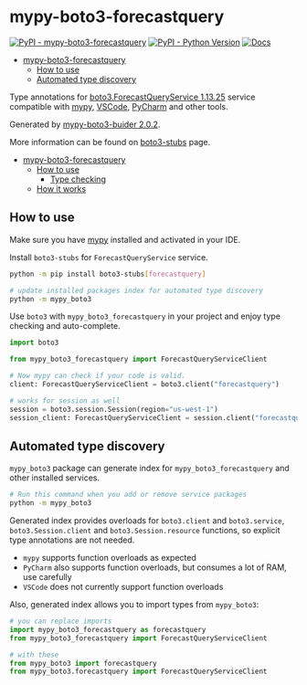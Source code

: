 # mypy-boto3-forecastquery

[![PyPI - mypy-boto3-forecastquery](https://img.shields.io/pypi/v/mypy-boto3-forecastquery.svg?color=blue)](https://pypi.org/project/mypy-boto3-forecastquery)
[![PyPI - Python Version](https://img.shields.io/pypi/pyversions/mypy-boto3-forecastquery.svg?color=blue)](https://pypi.org/project/mypy-boto3-forecastquery)
[![Docs](https://img.shields.io/readthedocs/mypy-boto3-builder.svg?color=blue)](https://mypy-boto3-builder.readthedocs.io/)

- [mypy-boto3-forecastquery](#mypy-boto3-forecastquery)
  - [How to use](#how-to-use)
  - [Automated type discovery](#automated-type-discovery)


Type annotations for
[boto3.ForecastQueryService 1.13.25](https://boto3.amazonaws.com/v1/documentation/api/1.13.25/reference/services/forecastquery.html#ForecastQueryService) service
compatible with [mypy](https://github.com/python/mypy), [VSCode](https://code.visualstudio.com/),
[PyCharm](https://www.jetbrains.com/pycharm/) and other tools.

Generated by [mypy-boto3-buider 2.0.2](https://github.com/vemel/mypy_boto3_builder).

More information can be found on [boto3-stubs](https://pypi.org/project/boto3-stubs/) page.

- [mypy-boto3-forecastquery](#mypy-boto3-forecastquery)
  - [How to use](#how-to-use)
    - [Type checking](#type-checking)
  - [How it works](#how-it-works)

## How to use

Make sure you have [mypy](https://github.com/python/mypy) installed and activated in your IDE.

Install `boto3-stubs` for `ForecastQueryService` service.

```bash
python -m pip install boto3-stubs[forecastquery]

# update installed packages index for automated type discovery
python -m mypy_boto3
```

Use `boto3` with `mypy_boto3_forecastquery` in your project and enjoy type checking and auto-complete.

```python
import boto3

from mypy_boto3_forecastquery import ForecastQueryServiceClient

# Now mypy can check if your code is valid.
client: ForecastQueryServiceClient = boto3.client("forecastquery")

# works for session as well
session = boto3.session.Session(region="us-west-1")
session_client: ForecastQueryServiceClient = session.client("forecastquery")

```

## Automated type discovery

`mypy_boto3` package can generate index for `mypy_boto3_forecastquery` and other installed services.

```bash
# Run this command when you add or remove service packages
python -m mypy_boto3
```

Generated index provides overloads for `boto3.client` and `boto3.service`,
`boto3.Session.client` and `boto3.Session.resource` functions,
so explicit type annotations are not needed.

- `mypy` supports function overloads as expected
- `PyCharm` also supports function overloads, but consumes a lot of RAM, use carefully
- `VSCode` does not currently support function overloads

Also, generated index allows you to import types from `mypy_boto3`:

```python
# you can replace imports
import mypy_boto3_forecastquery as forecastquery
from mypy_boto3_forecastquery import ForecastQueryServiceClient

# with these
from mypy_boto3 import forecastquery
from mypy_boto3.forecastquery import ForecastQueryServiceClient
```
